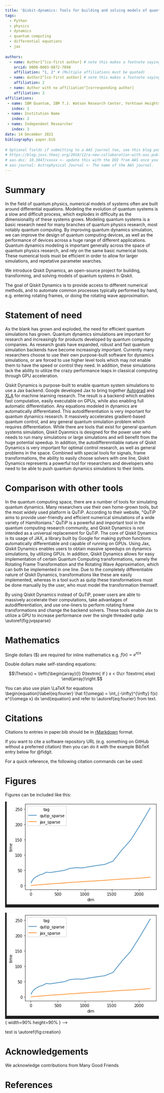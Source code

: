 ```yaml
---
title: 'Qiskit-dynamics: Tools for building and solving models of quantum systems in Qiskit'
tags:
  - Python
  - physics
  - dynamics
  - quantum computing
  - differential equations
  - jax

authors:
  - name: Author1^[co-first author] # note this makes a footnote saying 'co-first author'
    orcid: 0000-0003-0872-7098
    affiliation: "1, 2" # (Multiple affiliations must be quoted)
  - name: Author2^[co-first author] # note this makes a footnote saying 'co-first author'
    affiliation: 2
  - name: Author with no affiliation^[corresponding author]
    affiliation: 3
affiliations:
 - name: IBM Quantum, IBM T.J. Watson Research Center, Yorktown Heights, USA
   index: 1
 - name: Institution Name
   index: 2
 - name: Independent Researcher
   index: 3
date: 14 December 2021
bibliography: paper.bib

# Optional fields if submitting to a AAS journal too, see this blog post:
# https://blog.joss.theoj.org/2018/12/a-new-collaboration-with-aas-publishing
# aas-doi: 10.3847/xxxxx <- update this with the DOI from AAS once you know it.
# aas-journal: Astrophysical Journal <- The name of the AAS journal.
---
```


# Summary

<!-- The forces on stars, galaxies, and dark matter under external gravitational
fields lead to the dynamical evolution of structures in the universe. The orbits
of these bodies are therefore key to understanding the formation, history, and
future state of galaxies. The field of "galactic dynamics," which aims to model
the gravitating components of galaxies to study their structure and evolution,
is now well-established, commonly taught, and frequently used in astronomy.
Aside from toy problems and demonstrations, the majority of problems require
efficient numerical tools, many of which require the same base code (e.g., for
performing numerical orbit integration). -->

In the field of quantum physics, numerical models of systems often are built around differential equations. Modeling the evolution of quantum systems is a slow and difficult process, which explodes in difficulty as the dimensionality of these systems grows. Modeling quantum systems is a basic research need for many branches of quantum physics research, most notably quantum computing. By improving quantum dynamics simulation, we can improve the design of quantum computing devices, as well as the performance of devices across a huge range of different applications. Quantum dynamics modeling is important generally across the space of quantum physics research, and rely on the same basic numerical tools. These numerical tools must be efficient in order to allow for larger simulations, and repetative parameter searches.

We introduce Qiskit Dynamics, an open-source project for building, transforming, and solving models of quantum systems in Qiskit.

The goal of Qiskit Dynamics is to provide access to different numerical methods, and to automate common processes typically performed by hand, e.g. entering rotating frames, or doing the rotating wave approximation.


# Statement of need

<!-- `Gala` is an Astropy-affiliated Python package for galactic dynamics. Python
enables wrapping low-level languages (e.g., C) for speed without losing
flexibility or ease-of-use in the user-interface. The API for `Gala` was
designed to provide a class-based and user-friendly interface to fast (C or
Cython-optimized) implementations of common operations such as gravitational
potential and force evaluation, orbit integration, dynamical transformations,
and chaos indicators for nonlinear dynamics. `Gala` also relies heavily on and
interfaces well with the implementations of physical units and astronomical
coordinate systems in the `Astropy` package [@astropy] (`astropy.units` and
`astropy.coordinates`). -->


As the blank has grown and exploded, the need for efficient quantum simulations has grown. Quantum dynamics simulations are important for research and increasingly for products developed by quantum computing companies. As  research goals have expanded, robust and fast quantum simulation backends have become increasingly important. Currently many researchers choose to use their own purpose-built software for dynamics simulations, or are forced to use higher level tools which may not enable them to have the speed or control they need. In addition, these simulations lack the ability to utilize the crazy performance leaps in classical computing through GPU acceleration.   

Qiskit Dynamics is purpose-built to enable quantum system simulations to use a Jax backend. Google developed Jax to bring together [Autograd](https://github.com/hips/autograd) and [XLA](https://www.tensorflow.org/xla) for machine learning research. The result is a backend which enables fast computation, easily executable on GPUs, while also enabling full automatic differentiation. Any equations modeled in dynamics are automatically differentiated. This autodifferentiation is very important for quantum dynamics research. It massively accelerates gradient-based quantum control, and any general quantum simulation problem which requires differentiation. While there are tools that exist for general quantum systems simulation, Qiskit Dyanmics is designed for the power user who needs to run many simulations or large simulations and will benefit from the huge potential speedup. In addition, the autodifferenntiable nature of Qiskit Dynamics is very important for optimal control research, as well as general problems in the space. Combined with special tools for signals, frame transformations, the ability to easily choose solvers with one line, Qiskit Dynamics represents a powerful tool for researchers and developers who need to be able to push quantum dynamics simulations to their limits.




<!-- `Gala` was designed to be used by both astronomical researchers and by
students in courses on gravitational dynamics or astronomy. It has already been
used in a number of scientific publications [@Pearson:2017] and has also been
used in graduate courses on Galactic dynamics to, e.g., provide interactive
visualizations of textbook material [@Binney:2008]. The combination of speed,
design, and support for Astropy functionality in `Gala` will enable exciting
scientific explorations of forthcoming data releases from the *Gaia* mission -->
<!-- [@gaia] by students and experts alike. -->
# Comparison with other tools

In the quantum computing space, there are a number of tools for simulating quantum dynamics. Many researchers use their own home-grown tools, but the most widely used platform is QuTiP. According to their website, "QuTiP aims to provide user-friendly and efficient numerical simulations of a wide variety of Hamiltonians." QuTiP is a powerful and important tool in the quantum computing research community, and Qiskit Dynamics is not intended as a universal replacement for QuTiP. The core of Qiskit Dynamics is its usage of JAX, a library built by Google for making python functions automatically differentiable and capable of running on GPUs. Using Jax, Qiskit Dynamics enables users to obtain massive speedups on dynamics simulations, by utilizing GPUs. In addition, Qiskit Dynamics allows for easy implementation of certain Quantum Computing transformations, namely the Rotating Frame Transformation and the Rotating Wave Approximation, which can both be implemented in one line. Due to the completely differentiable nature of Qiskit Dynamics, transformations like these are easily implemented, whereas in a tool such as qutip these transformations must be done manually by the user, who must model the transformation themself.

By using Qiskit Dynamics instead of QuTiP, power users are able to massively accelerate their computations, take advantages of autodifferentiation, and use one-liners to perform rotating frame transformations and change the backend solvers. These tools enable Jax to utilize a GPU to increase performance over the single threaded qutip \autoref{fig:jvqsparse}

# Mathematics

Single dollars ($) are required for inline mathematics e.g. $f(x) = e^{\pi/x}$

Double dollars make self-standing equations:

$$\Theta(x) = \left\{\begin{array}{l}
0\textrm{ if } x < 0\cr
1\textrm{ else}
\end{array}\right.$$

You can also use plain \LaTeX for equations
\begin{equation}\label{eq:fourier}
\hat f(\omega) = \int_{-\infty}^{\infty} f(x) e^{i\omega x} dx
\end{equation}
and refer to \autoref{eq:fourier} from text.

# Citations

Citations to entries in paper.bib should be in
[rMarkdown](http://rmarkdown.rstudio.com/authoring_bibliographies_and_citations.html)
format.

If you want to cite a software repository URL (e.g. something on GitHub without a preferred
citation) then you can do it with the example BibTeX entry below for @fidgit.

For a quick reference, the following citation commands can be used:
<!-- - `@author:2001`  ->  "Author et al. (2001)"
- `[@author:2001]` -> "(Author et al., 2001)"
- `[@author1:2001; @author2:2001]` -> "(Author1 et al., 2001; Author2 et al., 2002)" -->

# Figures

Figures can be included like this:


<!-- ![Caption for example figure.\label{fig:example}](figure.png) -->

![Dynamics vs Qutip sparse computation.\label{fig:jvqsparse}](figures/jax_v_qutip_sparse.png)

<!-- 
and referenced from text using \autoref{fig:jvqsparse}.

Figure sizes can be customized by adding an optional second parameter:
<!-- ![Caption for example figure.](figure.png){ width=20% } -->

![Time to create the USA road network graph with 23,947,347 nodes and 58,333,344 edges.\label{fig:creation}](figures/jax_v_qutip_sparse.png){ width=90% height=90% } -->


test is \autoref{fig:creation}


# Acknowledgements

We acknowledge contributions from Many Good Friends

# References